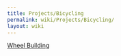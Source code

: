 ```yaml
---
title: Projects/Bicycling
permalink: wiki/Projects/Bicycling/
layout: wiki
---
```


[Wheel Building](/wiki/Projects/Bicycling/Wheel_Building "wikilink")
